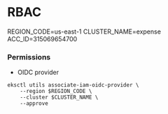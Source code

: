 # RBAC

REGION_CODE=us-east-1
CLUSTER_NAME=expense
ACC_ID=315069654700

### Permissions

* OIDC provider
```
eksctl utils associate-iam-oidc-provider \
    --region $REGION_CODE \
    --cluster $CLUSTER_NAME \
    --approve
```